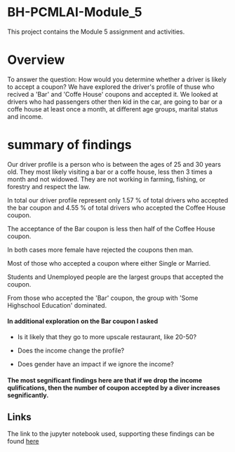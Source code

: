 # BH-PCMLAI-Module_5
This project contains the Module 5 assignment and activities.

# Overview

To answer the question: How would you determine whether a driver is likely to accept a coupon? We have explored the driver's profile of thuse who recived a 'Bar' and 'Coffe House' coupons and accepted it. We looked at drivers who had passengers other then kid in the car, are going to bar or a coffe house at least once a month, at different age groups, marital status and income.

# summary of findings

Our driver profile is a person who is between the ages of 25 and 30 years old. They most likely visiting a bar or a coffe house, less then 3 times a month and not widowed. They are not working in farming, fishing, or forestry and respect the law.

In total our driver profile represent only 1.57 % of total drivers who accepted the bar coupon and 4.55 % of total drivers who accepted the Coffee House coupon.

The acceptance of the Bar coupon is less then half of the Coffee House coupon.

In both cases more female have rejected the coupons then man.

Most of those who accepted a coupon where either Single or Married.

Students and Unemployed people are the largest groups that accepted the coupon.

From those who accepted the 'Bar' coupon, the group with 'Some Highschool Education' dominated.

#### In additional exploration on the Bar coupon I asked

* Is it likely that they go to more upscale restaurant, like 20-50?
- Does the income change the profile?
+ Does gender have an impact if we ignore the income?

#### The most segnificant findings here are that if we drop the income qulifications, then the number of coupon accepted by a diver increases segnificantly.


## Links
The link to the jupyter notebook used, supporting these findings can be found [here](https://github.com/hagayzamir/BH-PCMLAI-Module_5/blob/main/assignment_5_1_starter/prompt.ipynb)
